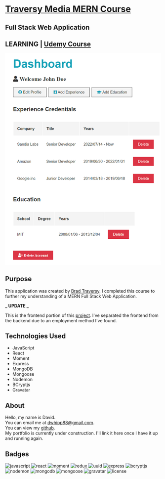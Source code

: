 # [Traversy Media MERN Course](https://www.udemy.com/course/mern-stack-front-to-back/)

## Full Stack Web Application

## LEARNING | [Udemy Course](https://www.udemy.com/course/mern-stack-front-to-back/)

![app-image](./src/img/app-screenshot.png)

## Purpose

This application was created by [Brad Traversy](https://www.udemy.com/user/brad-traversy/). I completed this course to further my understanding of a MERN Full Stack Web Application.

**_ UPDATE _**

This is the frontend portion of this [project](https://github.com/D-Whipp/mern-stack-bt). I've separated the frontend from the backend due to an employment method I've found.

## Technologies Used

- JavaScript
- React
- Moment
- Express
- MongoDB
- Mongoose
- Nodemon
- BCryptjs
- Gravatar

## About

Hello, my name is David. \
You can email me at dwhipp88@gmail.com. \
You can view my [github](https://github.com/D-Whipp). \
My portfolio is currently under construction. I'll link it here once I have it up and running again.

## Badges

![javascript](https://img.shields.io/badge/language-javascript-blue?style=plastic&logo=github)
![react](https://img.shields.io/badge/react-18.2.0-blue?style=plastic&logo=github)
![moment](https://img.shields.io/badge/moment-2.24.0-blue?style=plastic&logo=github)
![redux](https://img.shields.io/badge/redux-4.2.0-blue?style=plastic&logo=github)
![uuid](https://img.shields.io/badge/uuid-9.0.0-blue?style=plastic&logo=github)
![express](https://img.shields.io/badge/express-4.18.2-blue?style=plastic&logo=express)
![bcryptjs](https://img.shields.io/badge/bcryptjs-2.4.3-blue?style=plastic&logo=github)
![nodemon](https://img.shields.io/badge/nodemon-2.0.20-blue?style=plastic&logo=mongodb)
![mongodb](https://img.shields.io/badge/mongo-DB-blue?style=plastic&logo=mongodb)
![mongoose](https://img.shields.io/badge/mongoose-6.7.2-blue?style=plastic&logo=mongodb)
![gravatar](https://img.shields.io/badge/gravatar-1.8.2-blue?style=plastic&logo=gravatar)
![license](https://img.shields.io/badge/license-MIT-blue?style=plastic&logo=github)
